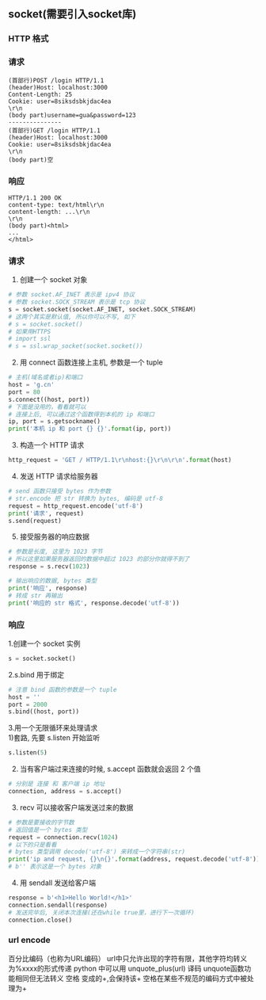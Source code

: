 ## socket(需要引入socket库)
### HTTP 格式
### 请求
```
(首部行)POST /login HTTP/1.1
(header)Host: localhost:3000
Content-Length: 25
Cookie: user=8siksdsbkjdac4ea
\r\n
(body part)username=gua&password=123
---------------
(首部行)GET /login HTTP/1.1
(header)Host: localhost:3000
Cookie: user=8siksdsbkjdac4ea
\r\n
(body part)空
```
### 响应
```
HTTP/1.1 200 OK
content-type: text/html\r\n
content-length: ...\r\n
\r\n
(body part)<html>
...
</html>
```
### 请求
1. 创建一个 socket 对象
```python
# 参数 socket.AF_INET 表示是 ipv4 协议
# 参数 socket.SOCK_STREAM 表示是 tcp 协议
s = socket.socket(socket.AF_INET, socket.SOCK_STREAM)
# 这两个其实是默认值, 所以你可以不写, 如下
# s = socket.socket()
# 如果用HTTPS
# import ssl
# s = ssl.wrap_socket(socket.socket())
```
2. 用 connect 函数连接上主机, 参数是一个 tuple
```python
# 主机(域名或者ip)和端口
host = 'g.cn'
port = 80
s.connect((host, port))
# 下面是没用的，看看就可以
# 连接上后, 可以通过这个函数得到本机的 ip 和端口
ip, port = s.getsockname()
print('本机 ip 和 port {} {}'.format(ip, port))
```
3. 构造一个 HTTP 请求
```python
http_request = 'GET / HTTP/1.1\r\nhost:{}\r\n\r\n'.format(host)
```
4. 发送 HTTP 请求给服务器
```python
# send 函数只接受 bytes 作为参数
# str.encode 把 str 转换为 bytes, 编码是 utf-8
request = http_request.encode('utf-8')
print('请求', request)
s.send(request)
```
5. 接受服务器的响应数据
```python
# 参数是长度, 这里为 1023 字节
# 所以这里如果服务器返回的数据中超过 1023 的部分你就得不到了
response = s.recv(1023)

# 输出响应的数据, bytes 类型
print('响应', response)
# 转成 str 再输出
print('响应的 str 格式', response.decode('utf-8'))
```
### 响应
1.创建一个 socket 实例

```python
s = socket.socket()
```

2.s.bind 用于绑定

```python
# 注意 bind 函数的参数是一个 tuple
host = ''
port = 2000
s.bind((host, port))
```

3.用一个无限循环来处理请求  
1)套路, 先要 s.listen 开始监听

```python
s.listen(5)
```

2) 当有客户端过来连接的时候, s.accept 函数就会返回 2 个值

```python
# 分别是 连接 和 客户端 ip 地址
connection, address = s.accept()
```

3) recv 可以接收客户端发送过来的数据

```python
# 参数是要接收的字节数
# 返回值是一个 bytes 类型
request = connection.recv(1024)
# 以下的只是看看
# bytes 类型调用 decode('utf-8') 来转成一个字符串(str)
print('ip and request, {}\n{}'.format(address, request.decode('utf-8')))
# b'' 表示这是一个 bytes 对象
```

4) 用 sendall 发送给客户端

```python
response = b'<h1>Hello World!</h1>'
connection.sendall(response)
# 发送完毕后, 关闭本次连接(还在while true里，进行下一次循环)
connection.close()
```
### url encode
百分比编码（也称为URL编码）
url中只允许出现的字符有限，其他字符均转义为%xxxx的形式传递
python 中可以用 unquote_plus(url) 译码
unquote函数功能相同但无法转义 空格 变成的+,会保持该+
空格在某些不规范的编码方式中被处理为+
